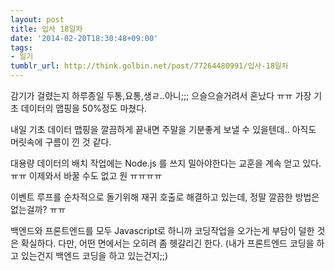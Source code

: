 ```yaml
---
layout: post
title: 입사 18일차
date: '2014-02-20T18:30:48+09:00'
tags:
- 일기
tumblr_url: http://think.golbin.net/post/77264480991/입사-18일차
---
```

감기가 걸렸는지 하루종일 두통,요통,생ㄹ..아니;;; 으슬으슬거려서 혼났다 ㅠㅠ
가장 기초 데이터의 맵핑을 50%정도 마쳤다.

내일 기초 데이터 맵핑을 깔끔하게 끝내면 주말을 기분좋게 보낼 수 있을텐데.. 아직도 머릿속에 구름이 낀 것 같다.

대용량 데이터의 배치 작업에는 Node.js 를 쓰지 밀아야한다는 교훈을 계속 얻고 있다. ㅠㅠ 이제와서 바꿀 수도 없고 원 ㅠㅠㅠㅠ

이벤트 루프를 순차적으로 돌기위해 재귀 호출로 해결하고 있는데, 정말 깔끔한 방법은 없는걸까? ㅠㅠ

백엔드와 프론트엔드를 모두 Javascript로 하니까 코딩작업을 오가는게 부담이 덜한 것은 확실하다. 다만, 어떤 면에서는 오히려 좀 헷갈리긴 한다. (내가 프론트엔드 코딩을 하고 있는건지 백엔드 코딩을 하고 있는건지;;)
